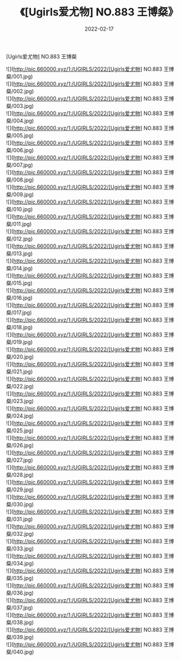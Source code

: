 ﻿---
layout: post
title:  《[Ugirls爱尤物] NO.883 王博粲》
date:   2022-02-17
img: http://pic.660000.xyz/1:/UGIRLS/2022/[Ugirls爱尤物] NO.883 王博粲/000.jpg
categories: [美女, 清纯, 唯美]
---

[Ugirls爱尤物] NO.883 王博粲

 ![](http://pic.660000.xyz/1:/UGIRLS/2022/[Ugirls爱尤物] NO.883 王博粲/001.jpg) <br>![](http://pic.660000.xyz/1:/UGIRLS/2022/[Ugirls爱尤物] NO.883 王博粲/002.jpg) <br>![](http://pic.660000.xyz/1:/UGIRLS/2022/[Ugirls爱尤物] NO.883 王博粲/003.jpg) <br>![](http://pic.660000.xyz/1:/UGIRLS/2022/[Ugirls爱尤物] NO.883 王博粲/004.jpg) <br>![](http://pic.660000.xyz/1:/UGIRLS/2022/[Ugirls爱尤物] NO.883 王博粲/005.jpg) <br>![](http://pic.660000.xyz/1:/UGIRLS/2022/[Ugirls爱尤物] NO.883 王博粲/006.jpg) <br>![](http://pic.660000.xyz/1:/UGIRLS/2022/[Ugirls爱尤物] NO.883 王博粲/007.jpg) <br>![](http://pic.660000.xyz/1:/UGIRLS/2022/[Ugirls爱尤物] NO.883 王博粲/008.jpg) <br>![](http://pic.660000.xyz/1:/UGIRLS/2022/[Ugirls爱尤物] NO.883 王博粲/009.jpg) <br>![](http://pic.660000.xyz/1:/UGIRLS/2022/[Ugirls爱尤物] NO.883 王博粲/010.jpg) <br>![](http://pic.660000.xyz/1:/UGIRLS/2022/[Ugirls爱尤物] NO.883 王博粲/011.jpg) <br>![](http://pic.660000.xyz/1:/UGIRLS/2022/[Ugirls爱尤物] NO.883 王博粲/012.jpg) <br>![](http://pic.660000.xyz/1:/UGIRLS/2022/[Ugirls爱尤物] NO.883 王博粲/013.jpg) <br>![](http://pic.660000.xyz/1:/UGIRLS/2022/[Ugirls爱尤物] NO.883 王博粲/014.jpg) <br>![](http://pic.660000.xyz/1:/UGIRLS/2022/[Ugirls爱尤物] NO.883 王博粲/015.jpg) <br>![](http://pic.660000.xyz/1:/UGIRLS/2022/[Ugirls爱尤物] NO.883 王博粲/016.jpg) <br>![](http://pic.660000.xyz/1:/UGIRLS/2022/[Ugirls爱尤物] NO.883 王博粲/017.jpg) <br>![](http://pic.660000.xyz/1:/UGIRLS/2022/[Ugirls爱尤物] NO.883 王博粲/018.jpg) <br>![](http://pic.660000.xyz/1:/UGIRLS/2022/[Ugirls爱尤物] NO.883 王博粲/019.jpg) <br>![](http://pic.660000.xyz/1:/UGIRLS/2022/[Ugirls爱尤物] NO.883 王博粲/020.jpg) <br>![](http://pic.660000.xyz/1:/UGIRLS/2022/[Ugirls爱尤物] NO.883 王博粲/021.jpg) <br>![](http://pic.660000.xyz/1:/UGIRLS/2022/[Ugirls爱尤物] NO.883 王博粲/022.jpg) <br>![](http://pic.660000.xyz/1:/UGIRLS/2022/[Ugirls爱尤物] NO.883 王博粲/023.jpg) <br>![](http://pic.660000.xyz/1:/UGIRLS/2022/[Ugirls爱尤物] NO.883 王博粲/024.jpg) <br>![](http://pic.660000.xyz/1:/UGIRLS/2022/[Ugirls爱尤物] NO.883 王博粲/025.jpg) <br>![](http://pic.660000.xyz/1:/UGIRLS/2022/[Ugirls爱尤物] NO.883 王博粲/026.jpg) <br>![](http://pic.660000.xyz/1:/UGIRLS/2022/[Ugirls爱尤物] NO.883 王博粲/027.jpg) <br>![](http://pic.660000.xyz/1:/UGIRLS/2022/[Ugirls爱尤物] NO.883 王博粲/028.jpg) <br>![](http://pic.660000.xyz/1:/UGIRLS/2022/[Ugirls爱尤物] NO.883 王博粲/029.jpg) <br>![](http://pic.660000.xyz/1:/UGIRLS/2022/[Ugirls爱尤物] NO.883 王博粲/030.jpg) <br>![](http://pic.660000.xyz/1:/UGIRLS/2022/[Ugirls爱尤物] NO.883 王博粲/031.jpg) <br>![](http://pic.660000.xyz/1:/UGIRLS/2022/[Ugirls爱尤物] NO.883 王博粲/032.jpg) <br>![](http://pic.660000.xyz/1:/UGIRLS/2022/[Ugirls爱尤物] NO.883 王博粲/033.jpg) <br>![](http://pic.660000.xyz/1:/UGIRLS/2022/[Ugirls爱尤物] NO.883 王博粲/034.jpg) <br>![](http://pic.660000.xyz/1:/UGIRLS/2022/[Ugirls爱尤物] NO.883 王博粲/035.jpg) <br>![](http://pic.660000.xyz/1:/UGIRLS/2022/[Ugirls爱尤物] NO.883 王博粲/036.jpg) <br>![](http://pic.660000.xyz/1:/UGIRLS/2022/[Ugirls爱尤物] NO.883 王博粲/037.jpg) <br>![](http://pic.660000.xyz/1:/UGIRLS/2022/[Ugirls爱尤物] NO.883 王博粲/038.jpg) <br>![](http://pic.660000.xyz/1:/UGIRLS/2022/[Ugirls爱尤物] NO.883 王博粲/039.jpg) <br>![](http://pic.660000.xyz/1:/UGIRLS/2022/[Ugirls爱尤物] NO.883 王博粲/040.jpg) <br>